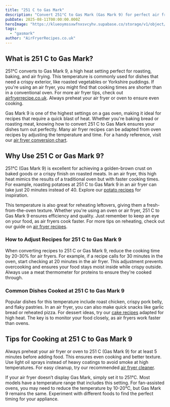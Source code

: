 ```yaml
---
title: "251 C to Gas Mark"
description: "Convert 251°C to Gas Mark (Gas Mark 9) for perfect air fryer and oven cooking. Includes baking tips and temperature guides."
pubDate: 2025-08-11T00:00:00.000Z
heroImage: "https://klueoymssxwfnxsvcyhv.supabase.co/storage/v1/object/public/md/251-c-to-gas-mark-c282ae6d.png"
tags:
  - "gasmark"
author: "AirFryerRecipes.co.uk"
---
```


<h2>What is 251 C to Gas Mark?</h2>
<p>251°C converts to Gas Mark 9, a high heat setting perfect for roasting, baking, and air frying. This temperature is commonly used for dishes that need a crispy exterior, like roasted vegetables or Yorkshire puddings. If you're using an air fryer, you might find that cooking times are shorter than in a conventional oven. For more air fryer tips, check out <a href=https://www.airfryerrecipe.co.uk>airfryerrecipe.co.uk</a>. Always preheat your air fryer or oven to ensure even cooking.</p>
<p>Gas Mark 9 is one of the highest settings on a gas oven, making it ideal for recipes that require a quick blast of heat. Whether you're baking bread or roasting meat, knowing how to convert 251 C to Gas Mark ensures your dishes turn out perfectly. Many air fryer recipes can be adapted from oven recipes by adjusting the temperature and time. For a handy reference, visit our <a href=https://www.airfryerrecipe.co.uk/air-fryer-conversion-chart>air fryer conversion chart</a>.</p>

<h2>Why Use 251 C or Gas Mark 9?</h2>
<p>251°C (Gas Mark 9) is excellent for achieving a golden-brown crust on baked goods or a crispy finish on roasted meats. In an air fryer, this high heat mimics the results of a traditional oven but with faster cooking times. For example, roasting potatoes at 251 C to Gas Mark 9 in an air fryer can take just 20 minutes instead of 40. Explore our <a href=https://www.airfryerrecipe.co.uk/recipe-category/potatoes>potato recipes</a> for inspiration.</p>
<p>This temperature is also great for reheating leftovers, giving them a fresh-from-the-oven texture. Whether you're using an oven or air fryer, 251 C to Gas Mark 9 ensures efficiency and quality. Just remember to keep an eye on your food, as air fryers cook faster. For more tips on reheating, check out our guide on <a href=https://www.airfryerrecipe.co.uk/recipes>air fryer recipes</a>.</p>

<h3>How to Adjust Recipes for 251 C to Gas Mark 9</h3>
<p>When converting recipes to 251 C or Gas Mark 9, reduce the cooking time by 20-30% for air fryers. For example, if a recipe calls for 30 minutes in the oven, start checking at 20 minutes in the air fryer. This adjustment prevents overcooking and ensures your food stays moist inside while crispy outside. Always use a meat thermometer for proteins to ensure they're cooked through.</p>

<h3>Common Dishes Cooked at 251 C to Gas Mark 9</h3>
<p>Popular dishes for this temperature include roast chicken, crispy pork belly, and flaky pastries. In an air fryer, you can also make quick snacks like garlic bread or reheated pizza. For dessert ideas, try our <a href=https://www.airfryerrecipe.co.uk/recipe-category/cakes>cake recipes</a> adapted for high heat. The key is to monitor your food closely, as air fryers work faster than ovens.</p>

<h2>Tips for Cooking at 251 C to Gas Mark 9</h2>
<p>Always preheat your air fryer or oven to 251 C (Gas Mark 9) for at least 5 minutes before adding food. This ensures even cooking and better texture. Use light oil sprays instead of heavy coatings to avoid smoke at high temperatures. For easy cleanup, try our recommended <a href=https://www.airfryerrecipe.co.uk/air-fryer-cleaner>air fryer cleaner</a>.</p>
<p>If your air fryer doesn’t display Gas Mark, simply set it to 251°C. Most models have a temperature range that includes this setting. For fan-assisted ovens, you may need to reduce the temperature by 10-20°C, but Gas Mark 9 remains the same. Experiment with different foods to find the perfect timing for your appliance.</p>